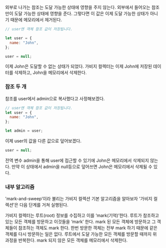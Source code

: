 외부로 나가는 참조는 도달 가능한 상태에 영향을 주지 않는다.
외부에서 들어오는 참조만이 도달 가능한 상태에 영향을 준다.
그렇다면 이 값은 이제 도달 가능한 상태가 아니기 때문에 메모리에서 제거된다.

```js
// user엔 객체 참조 값이 저장됩니다.

let user = {
  name: "John",
};
```

```js
user = null;
```

이제 John은 도달할 수 없는 상태가 되었다.
가비지 컬렉터는 이제 John에 저장된 데이터를 삭제하고, John을 메모리에서 삭제한다.

### 참조 두 개

참조를 user에서 admin으로 복사했다고 사정해보겠다.

```js
// user엔 객체 참조 값이 저장됩니다.
let user = {
  name: "John",
};

let admin = user;
```

이제 user의 값을 다른 값으로 덮어보겠다.

```js
user = null;
```

전역 변수 admin을 통해 user에 접근할 수 있기에 John은 메모리에서 삭제되지 않는다.
만약 이 상태에서 admin을 null등으로 덮어쓰면 John은 메모리에서 삭제될 수 있다.

### 내부 알고리즘

'mark-and-sweep’이라 불리는 가비지 컬렉션 기본 알고리즘을 알아보자
'가비지 컬렉션’은 다음 단계를 거쳐 실행된다.

가비지 컬렉터는 루트(root) 정보를 수집하고 이를 ‘mark(기억)’한다.
루트가 참조하고 있는 모든 객체를 방문하고 이것들을 ‘mark’ 한다.
mark 된 모든 객체에 방문하고 그 객체들이 참조하는 객체도 mark 한다.
한번 방문한 객체는 전부 mark 하기 때문에 같은 객체를 다시 방문하는 일은 없다.
루트에서 도달 가능한 모든 객체를 방문할 때까지 위 과정을 반복한다.
mark 되지 않은 모든 객체를 메모리에서 삭제한다.
